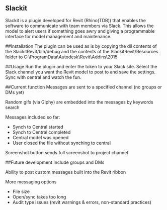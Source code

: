 ## Slackit
Slackit is a plugin developed for Revit (Rhino(TDB)) that enables the software to communicate with team members via Slack. This allows the model to alert users if something goes awry and giving a programmable interface for model management and maintenance. 

##Installation
The plugin can be used as is by copying the dll contents of the SlackitRevit/bin/debug and the contents of the SlackitRevit/Resources folder to C:\ProgramData\Autodesk\Revit\Addins\2015 

##Usage
Run the plugin and enter the token to your Slack site. Select the Slack channel you want the Revit model to post to and save the settings. Sync with central and watch the fun. 

##Current function
Messages are sent to a specified channel (no groups or DMs yet)

Random gifs (via Giphy) are embedded into the messages by keywords search

Messages included so far:
* Synch to Central started
* Synch to Central completed
* Central model was opened
* User closed the file without synching to central

Screenshot button sends full screenshot to project channel

##Future development
Include groups and DMs

Ability to post custom messages built into the Revit ribbon

More messaging options 
  * File size
  * Open/sync takes too long
  * Audit type issues (revit warnings & errors, non-standard practices)

